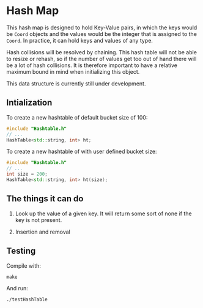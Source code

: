 # Hash Map
This hash map is designed to hold Key-Value pairs, in which the keys would be `Coord` objects and the values would be the integer that is assigned to the `Coord`. In practice, it can hold keys and values of any type. 

Hash collisions will be resolved by chaining. This hash table will not be able to resize or rehash, so if the number of values get too out of hand there will be a lot of hash collisions. It is therefore important to have a relative maximum bound in mind when initializing this object.

This data structure is currently still under development.

## Intialization
To create a new hashtable of default bucket size of 100:

```c++
#include "Hashtable.h"
// ...
HashTable<std::string, int> ht;
```

To create a new hashtable of with user defined bucket size:

```c++
#include "Hashtable.h"
// ...
int size = 200;
HashTable<std::string, int> ht(size);
```
## The things it can do

1. Look up the value of a given key. It will return some sort of none if the key is not present. 

2. Insertion and removal 

## Testing
Compile with:
```
make
```
And run:
```
./testHashTable
```
